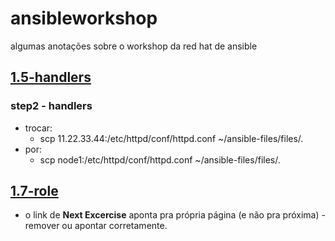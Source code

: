 # ansibleworkshop
  
   algumas anotações sobre o workshop da red hat de ansible


## [1.5-handlers](https://ansible.github.io/workshops/exercises/ansible_rhel/1.5-handlers/)
### step2 - handlers 

- trocar:
  - scp 11.22.33.44:/etc/httpd/conf/httpd.conf ~/ansible-files/files/.
- por:
  -  scp node1:/etc/httpd/conf/httpd.conf ~/ansible-files/files/.


## [1.7-role](https://ansible.github.io/workshops/exercises/ansible_rhel/1.7-role/)

- o link de **Next Excercise** aponta pra própria página (e não pra próxima) - remover ou apontar corretamente.
